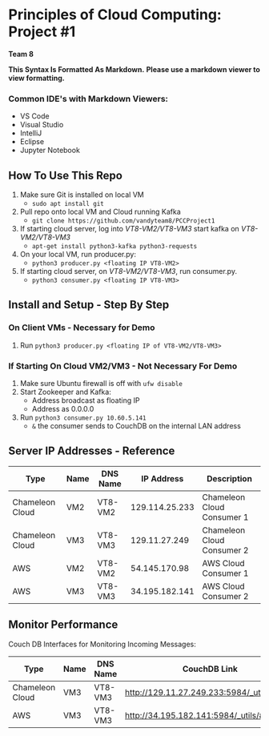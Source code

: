 # Principles of Cloud Computing: Project #1
**Team 8**

**This Syntax Is Formatted As Markdown.**
**Please use a markdown viewer to view formatting.**
### Common IDE's with Markdown Viewers:
* VS Code
* Visual Studio
* IntelliJ
* Eclipse
* Jupyter Notebook

## How To Use This Repo
1. Make sure Git is installed on local VM
    * ```sudo apt install git```
2. Pull repo onto local VM and Cloud running Kafka
    * ```git clone https://github.com/vandyteam8/PCCProject1```
3. If starting cloud server, log into *VT8-VM2/VT8-VM3* start kafka on *VT8-VM2/VT8-VM3*
    * ```apt-get install python3-kafka python3-requests```
4. On your local VM, run producer.py:
    *   ```python3 producer.py <floating IP VT8-VM2>``` 
5. If starting cloud server, on *VT8-VM2/VT8-VM3*, run consumer.py.
    *   ```python3 consumer.py <floating IP VT8-VM3>```

## Install and Setup - Step By Step
### On Client VMs - **Necessary for Demo**
1. Run ```python3 producer.py <floating IP of VT8-VM2/VT8-VM3>  ```

### If Starting On Cloud VM2/VM3 - **Not Necessary For Demo**
1. Make sure Ubuntu firewall is off with ```ufw disable```
2. Start Zookeeper and Kafka:
    * Address broadcast as floating IP
    * Address as 0.0.0.0
3. Run  ```python3 consumer.py 10.60.5.141```
    * ```&``` the consumer sends to CouchDB on the internal LAN address

## Server IP Addresses - Reference
| Type            | Name | DNS Name   | IP Address     | Description                |
|-----------------|------|------------|----------------|----------------------------|
| Chameleon Cloud | VM2  | VT8-VM2    | 129.114.25.233 | Chameleon Cloud Consumer 1 |
| Chameleon Cloud | VM3  | VT8-VM3    | 129.11.27.249  | Chameleon Cloud Consumer 2 |
| AWS             | VM2  | VT8-VM2    | 54.145.170.98  | AWS Cloud Consumer 1       |
| AWS             | VM3  | VT8-VM3    | 34.195.182.141 | AWS Cloud Consumer 2       |

## Monitor Performance
Couch DB Interfaces for Monitoring Incoming Messages:

| Type            | Name | DNS Name   | CouchDB Link                               |
|-----------------|------|------------|--------------------------------------------|
| Chameleon Cloud | VM3  | VT8-VM3    | http://129.11.27.249.233:5984/_utils/#login|
| AWS             | VM3  | VT8-VM3    | http://34.195.182.141:5984/_utils/#login   |
